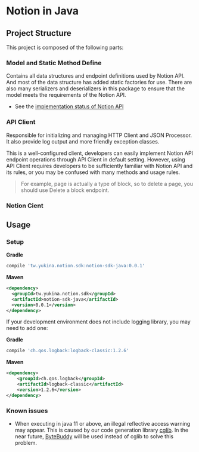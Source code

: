 # Notion in Java


## Project Structure
This project is composed of the following parts:

### Model and Static Method Define
Contains all data structures and endpoint definitions used by Notion API. And most of the data structure has added static factories for use. There are also many serializers and deserializers in this package to ensure that the model meets the requirements of the Notion API.

- See the [implementation status of Notion API](https://www.notion.so/Implementation-status-of-Notion-API-9d9a1e71dc4f4c75af0f173ed09bc215)

### API Client
Responsible for initializing and managing HTTP Client and JSON Processor. It also provide log output and more friendly exception classes. 

This is a well-configured client, developers can easily implement Notion API endpoint operations through API Client in default setting. However, using API Client requires developers to be sufficiently familiar with Notion API and its rules, or you may be confused with many methods and usage rules. 

> For example, page is actually a type of block, so to delete a page, you should use Delete a block endpoint.

### Notion Cient


## Usage
### Setup

**Gradle**
```groovy
compile 'tw.yukina.notion.sdk:notion-sdk-java:0.0.1'
```

**Maven**
```xml
<dependency>
  <groupId>tw.yukina.notion.sdk</groupId>
  <artifactId>notion-sdk-java</artifactId>
  <version>0.0.1</version>
</dependency>
```

If your development environment does not include logging library, you may need to add one:

**Gradle**
```groovy
compile 'ch.qos.logback:logback-classic:1.2.6'
```

**Maven**
```xml
<dependency>
    <groupId>ch.qos.logback</groupId>
    <artifactId>logback-classic</artifactId>
    <version>1.2.6</version>
</dependency>
```


### Known issues
- When executing in java 11 or above, an illegal reflective access warning may appear. This is caused by our code generation library [cglib](https://github.com/cglib/cglib). In the near future, [ByteBuddy](https://github.com/raphw/byte-buddy) will be used instead of cglib to solve this problem.
